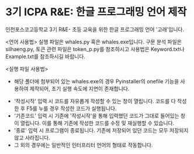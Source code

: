 # 3기 ICPA R&E: 한글 프로그래밍 언어 제작
인천포스코고등학교 3기 R&E- 초등 교육을 위한 한글 프로그래밍 언어 '고래'입니다.

<언어 사용법>
실행 파일은 whales.py 혹은 whales.exe입니다.
구문 분석 파일은 silhaeng.py, 토큰 관련 파일은 token_p.py를 참조하시고
사용법은 Keyword.txt나 Example.txt를 참조하시길 바랍니다.

<실행 파일 사용법>
* 해당 폴더에 첨부되어 있는 whales.exe의 경우 Pyinstaller의 onefile 기능을 사용하여 제작되어,
  초기 실행 속도에 지연이 존재합니다.
- '작성시작' 입력 시 코드를 자유롭게 작성할 수 있는 창이 열립니다.
  코드를 다 작성한 후 F5를 누를 경우 작성한 코드가 실행됩니다.
- '기존코드' 입력 시 기존에 '작성시작'을 통해 입력했던 코드가 그대로 들어있는 창이 열립니다.
  이를 통해 기존에 작성한 코드를 수정 및 재실행할 수 있습니다.
- '종료' 입력 시 프로그램이 종료됩니다.
  기존에 저장되어 있던 코드는 모두 저장되지 않고 사라집니다.
- 그 외의 경우에는 일반적인 인터프리터 언어의 형태로 작동합니다.
